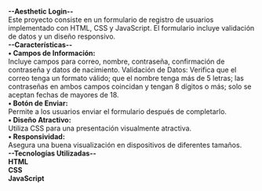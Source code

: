<b>--Aesthetic Login--</b><br>
Este proyecto consiste en un formulario de registro de usuarios implementado con HTML, CSS y JavaScript. El formulario incluye validación de datos y un diseño responsivo.<br>
<b>--Características--</b><br>
<b>• Campos de Información:</b><br> Incluye campos para correo, nombre, contraseña, confirmación de contraseña y datos de nacimiento.
Validación de Datos: Verifica que el correo tenga un formato válido; que el nombre tenga más de 5 letras; las contraseñas en ambos campos coincidan y tengan 8 dígitos o más; solo se aceptan fechas de mayores de 18.<br>
<b>• Botón de Enviar:</b><br> Permite a los usuarios enviar el formulario después de completarlo.<br>
<b>• Diseño Atractivo:</b><br> Utiliza CSS para una presentación visualmente atractiva.<br>
<b>• Responsividad:</b><br> Asegura una buena visualización en dispositivos de diferentes tamaños.<br>
<b>--Tecnologías Utilizadas--<b><br>
HTML<br>
CSS<br>
JavaScript
